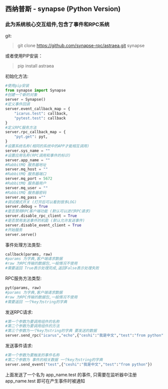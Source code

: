 ## 西纳普斯 - synapse (Python Version)

### 此为系统核心交互组件,包含了事件和RPC系统

git:
> git clone https://github.com/synapse-rpc/astraea.git synapse

或者使用PIP安装：
> pip install astraea

初始化方法:

```python
#使用pip安装
from synapse import Synapse
#创建一个新的对象
server = Synapse()
#定义事件回调
server.event_callback_map = {
    "icarus.test": callback,
    "pytest.test": callback
}
#定义RPC服务方法
server.rpc_callback_map = {
    "pyt.get": pyt,
}
#设置系统名称(相同的系统中的APP才能相互调用)
server.sys_name = ""
#设置应用名称(RPC调用和事件的标识)
server.app_name = ""
#RabbitMQ 服务器地址
server.mq_host = ""
#RabbitMQ 服务器端口
server.mq_port = 5672
#RabbitMQ 服务器用户
server.mq_user = ""
#RabbitMQ 服务器密码
server.mq_pass =""
#调试模式开关 (打开后可以看到很多LOG)
server.debug = True
#是否禁用RPC客户端功能 (默认可以进行RPC请求)
server.disable_rpc_client = True
#是否禁用发送事件的机能 (默认允许发送事件)
server.disable_event_client = True
#开始服务
server.serve()
```
事件处理方法类型:
```python
callback(params, raw) 
#params 为字典,客户端请求数据
#raw 为RPC传输的数据包,一般情况不使用
#需要返回 True表示处理完成,返回False表示处理失败
```
RPC服务方法类型:
```python
pyt(params, raw) 
#params 为字典,客户端请求数据
#raw 为RPC传输的数据包,一般情况不使用
#需要返回 一个key为string的字典
```
发送RPC请求:
```python
#第一个参数为要调用组件的名称
#第二个参数为要调用组件的方法
#第三个参数为一个key为string的字典 要发送的数据
server.send_rpc("icarus","echo",{"ceshi":"我是中文","test":"from python"})
```
发送事件请求:
```python
#第一个参数为要触发的事件名称 
#第二个参数为 事件的相关数据 一个key为string的字典
server.send_event("test",{"ceshi":"我是中文","test":"from python"})
```
上面发送了一个名为 app_name.test 的事件, 只需要在监听器中注册 app_name.test 即可在产生事件时被通知
